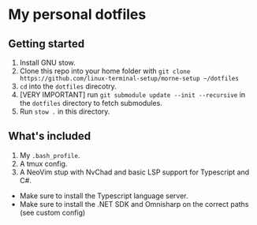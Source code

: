 # My personal dotfiles

## Getting started

1. Install GNU stow.
2. Clone this repo into your home folder with `git clone https://github.com/linux-terminal-setup/morne-setup ~/dotfiles`
3. `cd` into the `dotfiles` direcotry.
4. [VERY IMPORTANT] run `git submodule update --init --recursive` in the `dotfiles` directory to fetch submodules.
5. Run `stow .` in this directory.

## What's included

1. My `.bash_profile`.
2. A tmux config.
3. A NeoVim stup with NvChad and basic LSP support for Typescript and C#.
- Make sure to install the Typescript language server.
- Make sure to install the .NET SDK and Omnisharp on the correct paths (see custom config)
